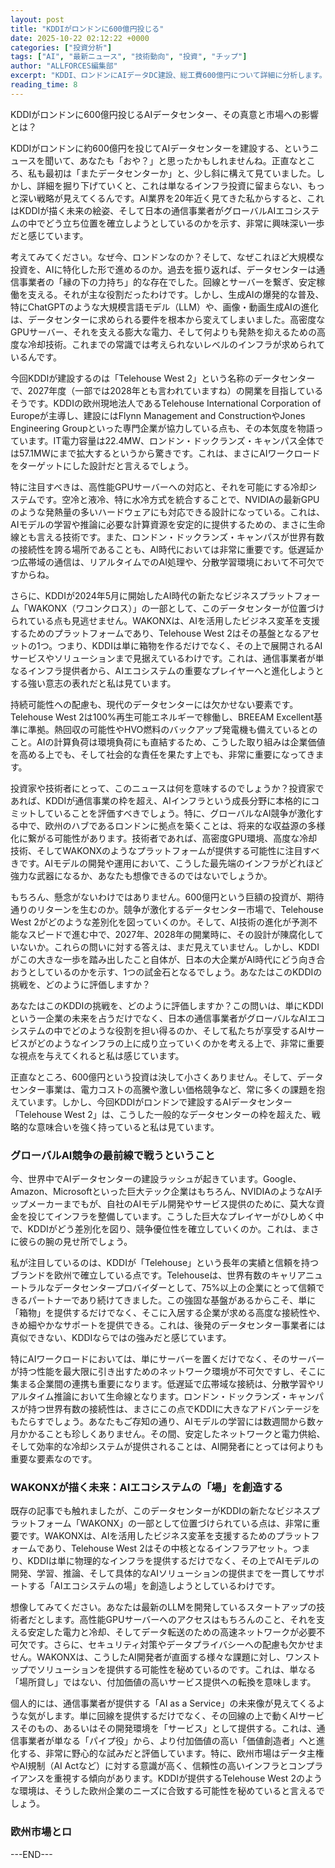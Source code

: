 ```yaml
---
layout: post
title: "KDDIがロンドンに600億円投じる"
date: 2025-10-22 02:12:22 +0000
categories: ["投資分析"]
tags: ["AI", "最新ニュース", "技術動向", "投資", "チップ"]
author: "ALLFORCES編集部"
excerpt: "KDDI、ロンドンにAIデータDC建設、総工費600億円について詳細に分析します。"
reading_time: 8
---
```


KDDIがロンドンに600億円投じるAIデータセンター、その真意と市場への影響とは？

KDDIがロンドンに約600億円を投じてAIデータセンターを建設する、というニュースを聞いて、あなたも「おや？」と思ったかもしれませんね。正直なところ、私も最初は「またデータセンターか」と、少し斜に構えて見ていました。しかし、詳細を掘り下げていくと、これは単なるインフラ投資に留まらない、もっと深い戦略が見えてくるんです。AI業界を20年近く見てきた私からすると、これはKDDIが描く未来の絵姿、そして日本の通信事業者がグローバルAIエコシステムの中でどう立ち位置を確立しようとしているのかを示す、非常に興味深い一歩だと感じています。

考えてみてください。なぜ今、ロンドンなのか？そして、なぜこれほど大規模な投資を、AIに特化した形で進めるのか。過去を振り返れば、データセンターは通信事業者の「縁の下の力持ち」的な存在でした。回線とサーバーを繋ぎ、安定稼働を支える。それが主な役割だったわけです。しかし、生成AIの爆発的な普及、特にChatGPTのような大規模言語モデル（LLM）や、画像・動画生成AIの進化は、データセンターに求められる要件を根本から変えてしまいました。高密度なGPUサーバー、それを支える膨大な電力、そして何よりも発熱を抑えるための高度な冷却技術。これまでの常識では考えられないレベルのインフラが求められているんです。

今回KDDIが建設するのは「Telehouse West 2」という名称のデータセンターで、2027年度（一部では2028年とも言われていますね）の開業を目指しているそうです。KDDIの欧州現地法人であるTelehouse International Corporation of Europeが主導し、建設にはFlynn Management and ConstructionやJones Engineering Groupといった専門企業が協力している点も、その本気度を物語っています。IT電力容量は22.4MW、ロンドン・ドックランズ・キャンパス全体では57.1MWにまで拡大するというから驚きです。これは、まさにAIワークロードをターゲットにした設計だと言えるでしょう。

特に注目すべきは、高性能GPUサーバーへの対応と、それを可能にする冷却システムです。空冷と液冷、特に水冷方式を統合することで、NVIDIAの最新GPUのような発熱量の多いハードウェアにも対応できる設計になっている。これは、AIモデルの学習や推論に必要な計算資源を安定的に提供するための、まさに生命線とも言える技術です。また、ロンドン・ドックランズ・キャンパスが世界有数の接続性を誇る場所であることも、AI時代においては非常に重要です。低遅延かつ広帯域の通信は、リアルタイムでのAI処理や、分散学習環境において不可欠ですからね。

さらに、KDDIが2024年5月に開始したAI時代の新たなビジネスプラットフォーム「WAKONX（ワコンクロス）」の一部として、このデータセンターが位置づけられている点も見逃せません。WAKONXは、AIを活用したビジネス変革を支援するためのプラットフォームであり、Telehouse West 2はその基盤となるアセットの1つ。つまり、KDDIは単に箱物を作るだけでなく、その上で展開されるAIサービスやソリューションまで見据えているわけです。これは、通信事業者が単なるインフラ提供者から、AIエコシステムの重要なプレイヤーへと進化しようとする強い意志の表れだと私は見ています。

持続可能性への配慮も、現代のデータセンターには欠かせない要素です。Telehouse West 2は100%再生可能エネルギーで稼働し、BREEAM Excellent基準に準拠。熱回収の可能性やHVO燃料のバックアップ発電機も備えているとのこと。AIの計算負荷は環境負荷にも直結するため、こうした取り組みは企業価値を高める上でも、そして社会的な責任を果たす上でも、非常に重要になってきます。

投資家や技術者にとって、このニュースは何を意味するのでしょうか？投資家であれば、KDDIが通信事業の枠を超え、AIインフラという成長分野に本格的にコミットしていることを評価すべきでしょう。特に、グローバルなAI競争が激化する中で、欧州のハブであるロンドンに拠点を築くことは、将来的な収益源の多様化に繋がる可能性があります。技術者であれば、高密度GPU環境、高度な冷却技術、そしてWAKONXのようなプラットフォームが提供する可能性に注目すべきです。AIモデルの開発や運用において、こうした最先端のインフラがどれほど強力な武器になるか、あなたも想像できるのではないでしょうか。

もちろん、懸念がないわけではありません。600億円という巨額の投資が、期待通りのリターンを生むのか。競争が激化するデータセンター市場で、Telehouse West 2がどのような差別化を図っていくのか。そして、AI技術の進化が予測不能なスピードで進む中で、2027年、2028年の開業時に、その設計が陳腐化していないか。これらの問いに対する答えは、まだ見えていません。しかし、KDDIがこの大きな一歩を踏み出したこと自体が、日本の大企業がAI時代にどう向き合おうとしているのかを示す、1つの試金石となるでしょう。あなたはこのKDDIの挑戦を、どのように評価しますか？

あなたはこのKDDIの挑戦を、どのように評価しますか？この問いは、単にKDDIという一企業の未来を占うだけでなく、日本の通信事業者がグローバルなAIエコシステムの中でどのような役割を担い得るのか、そして私たちが享受するAIサービスがどのようなインフラの上に成り立っていくのかを考える上で、非常に重要な視点を与えてくれると私は感じています。

正直なところ、600億円という投資は決して小さくありません。そして、データセンター事業は、電力コストの高騰や激しい価格競争など、常に多くの課題を抱えています。しかし、今回KDDIがロンドンで建設するAIデータセンター「Telehouse West 2」は、こうした一般的なデータセンターの枠を超えた、戦略的な意味合いを強く持っていると私は見ています。

### グローバルAI競争の最前線で戦うということ

今、世界中でAIデータセンターの建設ラッシュが起きています。Google、Amazon、Microsoftといった巨大テック企業はもちろん、NVIDIAのようなAIチップメーカーまでもが、自社のAIモデル開発やサービス提供のために、莫大な資金を投じてインフラを整備しています。こうした巨大なプレイヤーがひしめく中で、KDDIがどう差別化を図り、競争優位性を確立していくのか。これは、まさに彼らの腕の見せ所でしょう。

私が注目しているのは、KDDIが「Telehouse」という長年の実績と信頼を持つブランドを欧州で確立している点です。Telehouseは、世界有数のキャリアニュートラルなデータセンタープロバイダーとして、75%以上の企業にとって信頼できるパートナーであり続けてきました。この強固な基盤があるからこそ、単に「箱物」を提供するだけでなく、そこに入居する企業が求める高度な接続性や、きめ細やかなサポートを提供できる。これは、後発のデータセンター事業者には真似できない、KDDIならではの強みだと感じています。

特にAIワークロードにおいては、単にサーバーを置くだけでなく、そのサーバーが持つ性能を最大限に引き出すためのネットワーク環境が不可欠ですし、そこに集まる企業間の連携も重要になります。低遅延で広帯域な接続は、分散学習やリアルタイム推論において生命線となります。ロンドン・ドックランズ・キャンパスが持つ世界有数の接続性は、まさにこの点でKDDIに大きなアドバンテージをもたらすでしょう。あなたもご存知の通り、AIモデルの学習には数週間から数ヶ月かかることも珍しくありません。その間、安定したネットワークと電力供給、そして効率的な冷却システムが提供されることは、AI開発者にとっては何よりも重要な要素なのです。

### WAKONXが描く未来：AIエコシステムの「場」を創造する

既存の記事でも触れましたが、このデータセンターがKDDIの新たなビジネスプラットフォーム「WAKONX」の一部として位置づけられている点は、非常に重要です。WAKONXは、AIを活用したビジネス変革を支援するためのプラットフォームであり、Telehouse West 2はその中核となるインフラアセット。つまり、KDDIは単に物理的なインフラを提供するだけでなく、その上でAIモデルの開発、学習、推論、そして具体的なAIソリューションの提供までを一貫してサポートする「AIエコシステムの場」を創造しようとしているわけです。

想像してみてください。あなたは最新のLLMを開発しているスタートアップの技術者だとします。高性能GPUサーバーへのアクセスはもちろんのこと、それを支える安定した電力と冷却、そしてデータ転送のための高速ネットワークが必要不可欠です。さらに、セキュリティ対策やデータプライバシーへの配慮も欠かせません。WAKONXは、こうしたAI開発者が直面する様々な課題に対し、ワンストップでソリューションを提供する可能性を秘めているのです。これは、単なる「場所貸し」ではない、付加価値の高いサービス提供への転換を意味します。

個人的には、通信事業者が提供する「AI as a Service」の未来像が見えてくるような気がします。単に回線を提供するだけでなく、その回線の上で動くAIサービスそのもの、あるいはその開発環境を「サービス」として提供する。これは、通信事業者が単なる「パイプ役」から、より付加価値の高い「価値創造者」へと進化する、非常に野心的な試みだと評価しています。特に、欧州市場はデータ主権やAI規制（AI Actなど）に対する意識が高く、信頼性の高いインフラとコンプライアンスを重視する傾向があります。KDDIが提供するTelehouse West 2のような環境は、そうした欧州企業のニーズに合致する可能性を秘めていると言えるでしょう。

### 欧州市場とロ

---END---